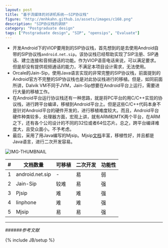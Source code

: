 ```yaml
---
layout: post
title: "基于流媒体的对讲机系统——SIP协议栈"
figure: "http://mnhkahn.github.io/assets/images/c168.png"
description: "SIP协议栈的调研"
category: "Postgraduate design"
tags: ["Postgraduate design", "SIP", "opensips", "Evaluate"]
---
```


+ 开发Android下的VIOP要用到的SIP协议栈，首先想到的是去使用Android自带的SIP协议栈`android.net.sip`。该协议栈已经帮助实现了SIP注册、SIP通话、建立连接和音频通话的功能。作为VIOP语音电话来说，可以满足要求。但是却没有提供视频通话的能力，不满足本项目设计需求，无法使用。
+ Orcale的Jain-Sip，使用Java语言实现的非常完整的SIP协议栈，前面提到的Android官方不完整的SIP协议栈也是对此协议栈进行的移植。但是，如同前面所讲，Dalvik VM不同于JVM，Jain-Sip想要在Android平台上运行，需要进行大量的移植工作。
+ 在Android平台运行协议栈还有一种思路，就是将PC平台的用C/C++实现的协议栈，进行跨平台编译，移植到Android平台上。但是这些C/C++代码本身不是针对Android平台的硬件开发的，进行移植难度较大。而且，Android平台硬件种类较多，处理器方面，宏观上讲，就有ARM和MTK两个平台，在ARM之下，还有各个公司设计的不同的32位或者64位芯片。总之，跨平台编译难度大，且受众面小。不予考虑。
+ 最后，采用了用Java编写的Mjsip。Mjsip[文档](http://www.mjsip.org/doc/index.html)丰富，移植性好，并且都是Java语言，进行二次开发容易。

![IMG-THUMBNAIL](http://cyeam.qiniudn.com/mjsip.png)

<table class="table table-hover">
<thead>
  <tr>
    <th>#</th>
    <th>文档数量</th>
    <th>可移植</th>
    <th>二次开发</th>
    <th>功能性</th>
  </tr>
</thead>
<tbody>
  <tr>
    <td>1</td>
    <td>android.net.sip</td>
    <td>-</td>
    <td>易</td>
    <td>弱</td>
  </tr>
  <tr>
    <td>2</td>
    <td>Jain-Sip</td>
    <td>较难</td>
    <td>易</td>
    <td>强</td>
  </tr>
  <tr>
    <td>3</td>
    <td>Pjsip</td>
    <td>难</td>
    <td>难</td>
    <td>强</td>
  </tr>
  <tr>
    <td>4</td>
    <td>linphone</td>
    <td>难</td>
    <td>难</td>
    <td>强</td>
  </tr>
  <tr>
    <td>5</td>
    <td>Mjsip</td>
    <td>易</td>
    <td>易</td>
    <td>强</td>
  </tr>
</tbody>
</table>



---
######*参考文献*


{% include JB/setup %}